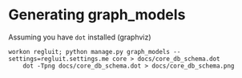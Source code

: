 # Generating graph_models

Assuming you have `dot` installed (graphviz)

	workon regluit; python manage.py graph_models --settings=regluit.settings.me core > docs/core_db_schema.dot
        dot -Tpng docs/core_db_schema.dot > docs/core_db_schema.png
